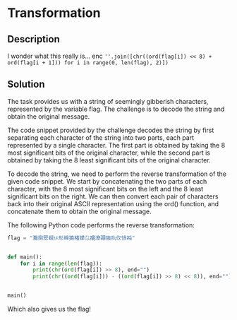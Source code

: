 # Transformation
## Description
I wonder what this really is... enc `''.join([chr((ord(flag[i]) << 8) + ord(flag[i + 1])) for i in range(0, len(flag), 2)])
`
## Solution
The task provides us with a string of seemingly gibberish characters, represented by the variable flag. The challenge is to decode the string and obtain the original message.

The code snippet provided by the challenge decodes the string by first separating each character of the string into two parts, each part represented by a single character. The first part is obtained by taking the 8 most significant bits of the original character, while the second part is obtained by taking the 8 least significant bits of the original character.

To decode the string, we need to perform the reverse transformation of the given code snippet. We start by concatenating the two parts of each character, with the 8 most significant bits on the left and the 8 least significant bits on the right. We can then convert each pair of characters back into their original ASCII representation using the ord() function, and concatenate them to obtain the original message.

The following Python code performs the reverse transformation:

```python
flag = "灩捯䍔䙻ㄶ形楴獟楮獴㌴摟潦弸強㕤㐸㤸扽"


def main():
    for i in range(len(flag)):
        print(chr(ord(flag[i]) >> 8), end="")
        print(chr((ord(flag[i])) - ((ord(flag[i]) >> 8) << 8)), end="")


main()
```

Which also gives us the flag!
